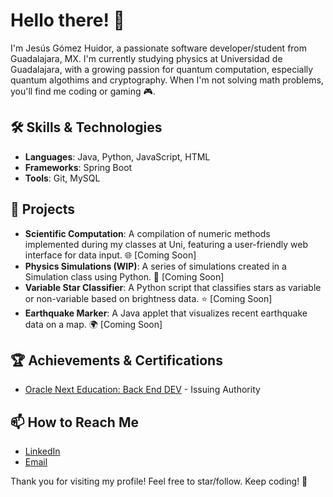# Hello there! 👋

I'm Jesús Gómez Huidor, a passionate software developer/student from Guadalajara, MX. I'm currently studying physics at Universidad de Guadalajara, with a growing passion for quantum computation, especially quantum algothims and cryptography. When I'm not solving math problems, you'll find me coding or gaming 🎮.

## 🛠 Skills & Technologies
- **Languages**: Java, Python, JavaScript, HTML
- **Frameworks**: Spring Boot
- **Tools**: Git, MySQL

## 🚀 Projects
- **Scientific Computation**: A compilation of numeric methods implemented during my classes at Uni, featuring a user-friendly web interface for data input. 🌐 [Coming Soon]
- **Physics Simulations (WIP)**: A series of simulations created in a Simulation class using Python. 🔬 [Coming Soon]
- **Variable Star Classifier**: A Python script that classifies stars as variable or non-variable based on brightness data. ⭐ [Coming Soon]
- **Earthquake Marker**: A Java applet that visualizes recent earthquake data on a map. 🌍 [Coming Soon]

## 🏆 Achievements & Certifications
- [Oracle Next Education: Back End DEV](https://app.aluracursos.com/program/certificate/4498c935-df85-4588-ac72-c351e2274244) - Issuing Authority

## 📫 How to Reach Me
- [LinkedIn](https://www.linkedin.com/in/jesus-huidor05/)
- [Email](mailto:jesus.gomez6675@alumnos.udg.mx)

Thank you for visiting my profile! Feel free to star/follow. Keep coding! 🚀
